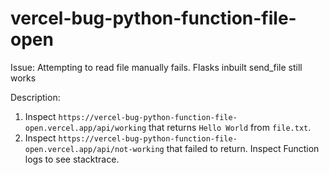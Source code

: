 # vercel-bug-python-function-file-open

Issue: Attempting to read file manually fails. Flasks inbuilt send_file still works

Description:

1. Inspect `https://vercel-bug-python-function-file-open.vercel.app/api/working` that returns `Hello World` from `file.txt`.
2. Inspect `https://vercel-bug-python-function-file-open.vercel.app/api/not-working` that failed to return. Inspect Function logs to see stacktrace.